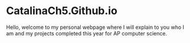 # CatalinaCh5.Github.io
Hello, welcome to my personal webpage where I will explain to you who I am and my projects completed this year for AP computer science.

